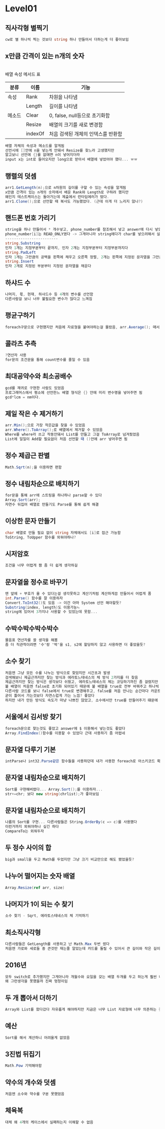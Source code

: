 # Level01

## 직사각형 별찍기

```cs
cw로 별 하나씩 찍는 것보다 string 하나 만들어서 더하는게 더 좋아보임
```

## x만큼 간격이 있는 n개의 숫자

<br/>
 배열 속성 메서드 표

| 분류   | 이름    | 기능                               |
| ------ | ------- | ---------------------------------- |
| 속성   | Rank    | 차원을 나타냄                      |
|        | Length  | 길이를 나타냄                      |
| 메소드 | Clear   | 0, false, null등으로 초기화함      |
|        | Resize  | 배열의 크기를 새로 변경함          |
|        | indexOf | 처음 검색된 개체의 인덱스를 반환함 |

```cs
배열 자체의 속성과 메소드를 알게됨
선언시에 []안에 n을 넣는게 안돼서 Resize를 찾느라 고생했지만
알고보니 선언에 {}를 없애면 n이 넣어지더라
input x는 int로 들어오지만 long으로 받아서 배열에 넣었어야 했다... ㅠㅠ
```

## 행렬의 덧셈

```cs
arr1.GetLength(n);으로 n차원의 길이를 구할 수 있는 속성을 알게됨
x만큼 간격이 있는 n개의 숫자에서 배운 Rank와 Length로 구하려 했지만
왜인지 테스트케이스는 돌아가는데 제출에서 런타임에러가 떴다.
arr1.Clone();으로 선언할 때 복사도 가능했었다. (근데 이게 더 느리지 않나?)
```

## 핸드폰 번호 가리기

```cs
string을 하나 만들어서 * 개수넣고, phone_number를 참조해서 넣고 answer에 다시 넣었다.
phone_number[i]는 READ_ONLY였다 -> 그게아니라 string에다가 char를 넣으려해서 실패한듯?
------------------------
string.Substring
인자 1개는 지정부분부터 끝까지, 인자 2개는 지정부분부터 지정부분까지다
string.PadLeft
인자 1개는 그만큼의 공백을 왼쪽에 채우고 오른쪽 정렬, 2개는 왼쪽에 지정된 문자열을 그만큼 채운다.
string.Insert
인자 2개로 지정된 부분부터 지정된 문자열을 채운다
```

## 하샤드 수

```cs
나머지, 몫, 현재, 하샤드수 등 4개의 변수를 선언함
다른사람걸 보니 너무 불필요한 변수가 많다고 느껴짐
```

## 평균구하기

```cs
foreach구문으로 구현했지만 처음에 자료형을 붙여야하는걸 몰랐음, arr.Average(); 매서드도 있음
```

## 콜라츠 추측

```cs
?연산자 사용
for문의 조건문을 통해 count변수를 줄일 수 있음
```

## 최대공약수와 최소공배수

```cs
gcd를 재귀로 구현한 사람도 있었음
프로그래머스에서 평소에 선언한느 배열 형식은 {} 안에 미리 변수명을 넣어주면 됨
gcd*lcm = nm이다.
```

## 제일 작은 수 제거하기

```cs
arr.Min();으로 가장 작은값을 찾을 수 있었음
arr.Where().ToArray();로 배열에서 제거할 수 있었음
Where를 where라 쓰고 작동안돼서 List를 만들고 그걸 ToArray로 넘겨줬었음
List에 일일이 Add할 필요없이 처음 선언할 때 ()안에 arr 넣어주면 됨
```

## 정수 제곱근 판별

```cs
Math.Sqrt(n);을 이용하면 편함
```

## 정수 내림차순으로 배치하기

```cs
for문을 통해 arr에 스트링을 하나하나 parse할 수 있다
Array.Sort(arr);
자연수 뒤집어 배열로 만들기도 Parse를 통해 쉽게 해결
```

## 이상한 문자 만들기

```cs
char 배열로 만들 필요 없이 string 자체에서도 [i]로 접근 가능함
ToString, ToUpper 함수를 외워야하나?
```

## 시저암호

```cs
조건을 너무 어렵게 짬 좀 더 쉽게 생각하길
```

## 문자열을 정수로 바꾸기

```cs
맨 앞에 + 부호가 올 수 있다는걸 생각못하고 계산기처럼 계산하게끔 만들어서 어렵게 품
int.Parse() 함수를 잘 이용하자
Convert.ToInt32()도 있음 -> 이건 아마 System 선언 해야할듯?
Substring(index, length)도 이용가능ㄴ
string에 있어서 3가지나 사용할 수 있었는데 못함...
```

## 수박수박수박수박수

```cs
물음표 연산자를 쓸 생각을 해봄
좀 더 직관적이려면 '수'랑 '박'을 s1, s2에 할당하지 않고 사용하면 더 좋았을듯?
```

## 소수 찾기

```cs
처음엔 그냥 모든 수를 나누는 방식으로 찾았지만 시간초과 발생
검색해보니 제곱근까지만 찾는 방식과 에라토느테네스의 체 방식 2가지를 더 찾음
제곱근까지만 찾는 방식은 생각보다 쉬웠고, 에라토느테네스의 체는 코딩하기까진 좀 걸렸지만 그래도 엄청난 효율이 느껴졌다.
불 배열이 처음엔 false로 초기화 되어있기 때문에 불 배열을 true로 전부 바꿔주고 하나씩 false로 바꿔서 true를 세는 방식을 선택했지만,
다른사람 코드를 보니 false에서 true로 변경해주고, false를 처음 만나는 순간마다 카운트를 세는 방식을 보고 좀 충격적이었다.
굳이 틀어서 가는것보다 자연스럽게 가는 느낌? 좋았다
하지만 내가 만든 방식도 속도가 마냥 나쁘진 않았고, 소수에서만 true를 만들어주기 떄문에 다른 문제에 응용 가능성이 보임
```

## 서울에서 김서방 찾기

```cs
foreach문으로 찾는것도 좋았고 answer에 $ 이용해서 넣는것도 좋았다
Array.FindIndex()함수를 이용할 수 있었다 근데 사용하기 좀 어렵네
```

## 문자열 다루기 기본

```cs
intParse나 int32.Parse같은 함수들을 사용하던데 내가 사용한 foreach로 아스키코드 확인하는게 가장 좋은거같음...
```

## 문자열 내림차순으로 배치하기

```cs
Sort를 구현해버렸다... Array.Sort();를 이용하자...
str+=chr; 보다 new string(chrlist);가 좋아보임
```

## 문자열 내림차순으로 배치하기

```cs
나름의 Sort를 구현... 다른사람들은 String.OrderBy(c => c)를 사용했다
이런거까지 외워야하나 싶긴 하다
CompareTo는 외워두자
```

## 두 정수 사이의 합

```cs
big과 small을 두고 Math를 두었지만 그냥 크기 비교만으로 해도 됐었을듯?
```

## 나누어 떨어지는 숫자 배열

```cs
Array.Resize(ref arr, size)
```

## 나머지가 1이 되는 수 찾기

```cs
소수 찾기 - Sqrt, 에라토스테네스의 체 기억하기
```

## 최소직사각형

```cs
다른사람들은 GetLength를 사용하고 난 Math.Max 두번 썼다
처음엔 가로와 세로들 중 큰것만 재는줄 알았는데 카드를 돌릴 수 있어서 큰 길이와 작은 길이들 중 큰 것을 재는 것이었다
```

## 2016년

```cs
모두 switch로 추가했지만 그게아니라 개월수와 요일을 갖는 배열 두개를 두고 하는게 훨씬 나음
왜 그런생각을 못했을까 진짜 멍청이임
```

## 두 개 뽑아서 더하기

```cs
Array와 List를 왔다갔다 자유롭게 해야하지만 지금은 너무 List 자료형에 너무 의존하는 것 같다
```

## 예산

```cs
Sort를 해서 계산하니 어려울게 없었음
```

## 3진법 뒤집기

```cs
Math.Pow 기억해야함
```

## 약수의 개수와 덧셈

```cs
처음엔 소수와 약수를 구분 못했었음
```

## 체육복

```cs
대체 왜 4개의 케이스에서 실패하는지 이해할 수 없음
```
